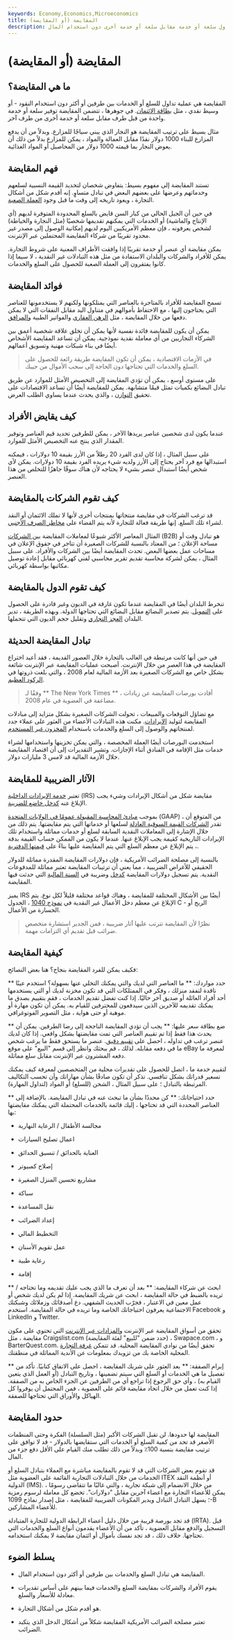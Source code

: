 ```yaml
---
keywords: Economy,Economics,Microeconomics
title: المقايضة (أو المقايضة)
description: المقايضة أو المقايضة هي عملية تداول سلعة أو خدمة مقابل سلعة أو خدمة أخرى دون استخدام المال.
---
```


# المقايضة (أو المقايضة)
## ما هي المقايضة؟

المقايضة هي عملية تداول للسلع أو الخدمات بين طرفين أو أكثر دون استخدام النقود - أو وسيط نقدي ، مثل [بطاقة الائتمان](/creditcard). في جوهرها ، تتضمن المقايضة توفير سلعة أو خدمة واحدة من قبل طرف مقابل سلعة أو خدمة أخرى من طرف آخر.

مثال بسيط على ترتيب المقايضة هو النجار الذي يبني سياجًا للمزارع. وبدلاً من أن يدفع المزارع للبناء 1000 دولار نقدًا مقابل العمالة والمواد ، يمكن للمزارع بدلاً من ذلك أن يعوض النجار بما قيمته 1000 دولار من المحاصيل أو المواد الغذائية.

## فهم المقايضة

تستند المقايضة إلى مفهوم بسيط: يتفاوض شخصان لتحديد القيمة النسبية لسلعهم وخدماتهم وعرضها على بعضهم البعض في تبادل متساوٍ. إنه أقدم شكل من أشكال التجارة ، ويعود تاريخه إلى وقت ما قبل وجود [العملة الصعبة](/hardcurrency).

في حين أن الجيل الحالي من كبار السن قايض بالسلع المحدودة المتوفرة لديهم (أي الإنتاج والماشية) أو الخدمات التي يمكنهم تقديمها شخصيًا (مثل النجارة والخياطة) لشخص يعرفونه ، فإن معظم الأمريكيين اليوم لديهم إمكانية الوصول إلى مصدر غير محدود تقريبًا من شركاء المقايضة المحتملين عبر الإنترنت.

يمكن مقايضة أي عنصر أو خدمة تقريبًا إذا وافقت الأطراف المعنية على شروط التجارة. يمكن للأفراد والشركات والبلدان الاستفادة من مثل هذه التبادلات غير النقدية ، لا سيما إذا كانوا يفتقرون إلى العملة الصعبة للحصول على السلع والخدمات.

## فوائد المقايضة

تسمح المقايضة للأفراد بالمتاجرة بالعناصر التي يمتلكونها ولكنهم لا يستخدمونها للعناصر التي يحتاجون إليها ، مع الاحتفاظ بأموالهم في متناول اليد مقابل النفقات التي لا يمكن دفعها من خلال المقايضة ، مثل [الرهن العقاري](/mortgage) والفواتير الطبية [والمرافق](/utility).

يمكن أن يكون للمقايضة فائدة نفسية لأنها يمكن أن تخلق علاقة شخصية أعمق بين الشركاء التجاريين من أي معاملة نقدية نموذجية. يمكن أن تساعد المقايضة الأشخاص أيضًا في بناء شبكات مهنية وتسويق أعمالهم.

> في الأزمات الاقتصادية ، يمكن أن تكون المقايضة طريقة رائعة للحصول على السلع والخدمات التي تحتاجها دون الحاجة إلى سحب الأموال من جيبك.

>

على مستوى أوسع ، يمكن أن تؤدي المقايضة إلى التخصيص الأمثل للموارد عن طريق تبادل البضائع بكميات تمثل قيمًا متشابهة. يمكن للمقايضة أيضًا أن تساعد الاقتصادات على تحقيق [التوازن](/equilibrium) ، والذي يحدث عندما يساوي الطلب العرض.

## كيف يقايض الأفراد

عندما يكون لدى شخصين عناصر يريدها الآخر ، يمكن للطرفين تحديد قيم العناصر وتوفير المقدار الذي ينتج عنه التخصيص الأمثل للموارد.

على سبيل المثال ، إذا كان لدى الفرد 20 رطلاً من الأرز بقيمة 10 دولارات ، فيمكنه استبدالها مع فرد آخر يحتاج إلى الأرز ولديه شيء يريده الفرد بقيمة 10 دولارات. يمكن لأي شخص أيضًا استبدال عنصر بشيء لا يحتاجه لأن هناك سوقًا جاهزًا للتخلص من هذا العنصر.

## كيف تقوم الشركات بالمقايضة

قد ترغب الشركات في مقايضة منتجاتها بمنتجات أخرى لأنها لا تملك الائتمان أو النقد لشراء تلك السلع. إنها طريقة فعالة للتجارة لأنه يتم القضاء على [مخاطر الصرف الأجنبي](/foreignexchangerisk).

المثال المعاصر الأكثر شيوعًا لمعاملات المقايضة [بين الشركات](/btob) (B2B) هو تبادل وقت أو مساحة الإعلان ؛ من المعتاد بالنسبة للشركات الصغيرة أن تتاجر في حقوق الإعلان في مساحات عمل بعضها البعض. تحدث المقايضة أيضًا بين الشركات والأفراد. على سبيل المثال ، يمكن لشركة محاسبة تقديم تقرير محاسبي لفني كهربائي مقابل إعادة توصيل مكاتبها بواسطة كهربائي.

## كيف تقوم الدول بالمقايضة

تنخرط البلدان أيضًا في المقايضة عندما تكون غارقة في الديون وغير قادرة على الحصول على [التمويل](/financing). يتم تصدير البضائع مقابل البضائع التي تحتاجها الدولة. وبهذه الطريقة ، تدير البلدان [العجز التجاري](/trade_deficit) وتقليل حجم الديون التي تتحملها.

## تبادل المقايضة الحديثة

في حين أنها كانت مرتبطة في الغالب بالتجارة خلال العصور القديمة ، فقد أعيد اختراع المقايضة في هذا العصر من خلال الإنترنت. أصبحت عمليات المقايضة عبر الإنترنت شائعة بشكل خاص مع الشركات الصغيرة بعد الأزمة المالية لعام 2008 ، والتي بلغت ذروتها في [الركود العظيم](/great-recession).

> وفقًا لـ ** The New York Times ** ، أفادت بورصات المقايضة عن زيادات مضاعفة في العضوية في عام 2008.

>

مع تضاؤل التوقعات والمبيعات ، تحولت الشركات الصغيرة بشكل متزايد إلى مبادلات المقايضة لتوليد [الإيرادات](/revenue). مكنت هذه التبادلات الأعضاء من العثور على عملاء جدد لمنتجاتهم والوصول إلى السلع والخدمات باستخدام [المخزون غير المستخدم](/inventory).

استخدمت البورصات أيضًا العملة المخصصة ، والتي يمكن تخزينها واستخدامها لشراء خدمات مثل الإقامة في الفنادق أثناء الإجازات. وتشير التقديرات إلى أن اقتصاد المقايضة خلال الأزمة المالية قد لامس 3 مليارات دولار.

## الآثار الضريبية للمقايضة

تعتبر [خدمة الإيرادات الداخلية](/irs) (IRS) مقايضة شكل من أشكال الإيرادات وشيء يجب الإبلاغ عنه [كدخل خاضع للضريبة](/taxableincome).

بموجب [مبادئ المحاسبة المقبولة عمومًا في الولايات المتحدة](/gaap) (GAAP) ، من المتوقع أن تقدر [الشركات القيمة السوقية العادلة](/fairmarketvalue) لسلعها أو خدماتها التي يتم مقايضتها. يتم ذلك من خلال الإشارة إلى المعاملات النقدية السابقة لسلع أو خدمات مماثلة واستخدام تلك الإيرادات التاريخية كقيمة يجب الإبلاغ عنها. عندما لا يكون من الممكن حساب القيمة بدقة ، يتم الإبلاغ عن معظم السلع التي يتم المقايضة عليها بناءً على [قيمتها الدفترية](/carryingvalue).

بالنسبة إلى مصلحة الضرائب الأمريكية ، فإن دولارات المقايضة المقدرة مماثلة للدولار الحقيقي للأغراض الضريبية ، مما يعني أن ترتيبات المقايضة تعتبر مماثلة للمدفوعات النقدية. يتم تسجيل دولارات المقايضة [كدخل](/income) وضريبة في [السنة المالية](/fiscalyear) التي حدثت فيها المقايضة.

يميز IRS أيضًا بين الأشكال المختلفة للمقايضة ، وهناك قواعد مختلفة قليلاً لكل نوع. يتم الإبلاغ عن معظم دخل الأعمال غير النقدية في [نموذج 1040](/1040) ، الجدول C - الربح أو الخسارة من الأعمال.

> نظرًا لأن المقايضة تترتب عليها آثار ضريبية ، فمن الجدير استشارة متخصص ضرائب قبل تقديم أي التزامات مهمة.

>

## كيفية المقايضة

فكيف يمكن للفرد المقايضة بنجاح؟ هنا بعض النصائح:

** حدد مواردك: ** ما العناصر التي لديك والتي يمكنك التخلي عنها بسهولة؟ استخدم عينًا ناقدة لتفقد منزلك ، وفكر في الممتلكات التي قد تكون مخزنة لديك أو التي يستخدمها أحد أفراد العائلة أو صديق آخر حاليًا. إذا كنت تفضل تقديم الخدمات ، فقم بتقييم بصدق ما يمكنك تقديمه للآخرين الذين سيدفعون للمحترفين للقيام به. يمكن أن تكون مهارة أو موهبة أو حتى هواية ، مثل التصوير الفوتوغرافي.

** ضع بطاقة سعر عليها: ** يجب أن تؤدي المقايضة الناجحة إلى رضا الطرفين. يمكن أن يحدث هذا فقط إذا تم تقييم العناصر التي تمت مقايضتها بشكل واقعي. إذا كان لديك عنصر ترغب في تداوله ، احصل على [تقييم دقيق](/appraisal). عنصر ما يستحق فقط ما يرغب شخص ما في دفعه مقابله. لذلك ، قم ببحثك وانظر إلى قسم "البيع" على موقع eBay لمعرفة ما دفعه المشترون عبر الإنترنت مقابل سلع مماثلة.

لتقييم خدمة ما ، اتصل للحصول على تقديرات محلية من المتخصصين لمعرفة كيف يمكنك تسعير قدراتك بشكل تنافسي. تذكر أن تكون صادقًا بشأن مهاراتك وأن تحسب التكاليف المرتبطة بالتبادل ؛ على سبيل المثال ، الشحن (للسلع) أو المواد (لتداول المهارة).

** حدد احتياجاتك: ** كن محددًا بشأن ما تبحث عنه في تبادل المقايضة. بالإضافة إلى العناصر المحددة التي قد تحتاجها ، إليك قائمة بالخدمات المحتملة التي يمكنك مقايضتها بها:

- مجالسة الأطفال / الرعاية النهارية

- اعمال تصليح السيارات

- العناية بالحدائق / تنسيق الحدائق

- إصلاح كمبيوتر

- مشاريع تحسين المنزل الصغيرة

- سباكة

- نقل المساعدة

- إعداد الضرائب

- التخطيط المالي

- عمل تقويم الأسنان

- رعاية طبية

- إقامة

** ابحث عن شركاء المقايضة: ** بعد أن تعرف ما الذي يجب عليك تقديمه وما تحتاجه / تريده بالضبط في حالة المقايضة ، ابحث عن شريك المقايضة. إذا لم يكن لديك شخص أو عمل معين في الاعتبار ، فجرّب الحديث الشفهي. دع أصدقائك وزملائك وشبكتك الاجتماعية يعرفون احتياجاتك الخاصة وما تريده في حالة المقايضة. استخدم Facebook و LinkedIn و Twitter.

تحقق من أسواق المقايضة عبر الإنترنت [والمزادات عبر الإنترنت](/auction) التي تحتوي على مكون مقايضة ، مثل Craigslist.com (حدد ضمن "للبيع" لفئة المقايضة) ، Swapace.com ، و BarterQuest.com. تحقق أيضًا من نوادي المقايضة المحلية. قد تتمكن [غرفة التجارة](/chamber-of-commerce) المحلية الخاصة بك من تزويدك بمعلومات عن الأندية المماثلة في منطقتك.

** إبرام الصفقة: ** بعد العثور على شريك المقايضة ، احصل على الاتفاق كتابيًا. تأكد من تفصيل ما هي الخدمات أو السلع التي سيتم تضمينها ، وتاريخ التبادل (أو العمل الذي يتعين القيام به) ، وأي حق الرجوع إذا تراجع أي من الطرفين عن الجزء الخاص به من الصفقة. إذا كنت تعمل من خلال اتحاد مقايضة قائم على العضوية ، فمن المحتمل أن يوفروا كل الهياكل والأوراق التي تحتاجها للصفقة.

## حدود المقايضة

المقايضة لها حدودها. لن تقبل الشركات الأكبر (مثل السلسلة) الفكرة وحتى المنظمات الأصغر قد تحد من كمية السلع أو الخدمات التي ستقايضها بالدولار - قد لا توافق على ترتيب مقايضة بنسبة 100٪ وبدلاً من ذلك تطلب منك القيام على الأقل دفع جزء من المال.

قد تقوم بعض الشركات التي قد لا تقوم بالمقايضة مباشرة مع العملاء بتبادل السلع أو الخدمات من خلال التبادلات التجارية القائمة على العضوية مثل ITEX أو أنظمة النقد الدولية (IMS). من خلال الانضمام إلى شبكة تجارية ، والتي غالبًا ما تتقاضى رسومًا ، يمكن للأعضاء التجارة مع أعضاء آخرين مقابل "دولارات". تخضع كل معاملة لرسوم رمزية ؛ يسهل التبادل التبادل ويدير المكونات الضريبية للمقايضة ، مثل إصدار نماذج 1099-B للأعضاء المشاركين.

قد تجد بورصة قريبة من خلال دليل أعضاء الرابطة الدولية للتجارة المتبادلة (IRTA). قبل التسجيل والدفع مقابل العضوية ، تأكد من أن الأعضاء يقدمون أنواع السلع والخدمات التي تحتاجها. خلاف ذلك ، قد تجد نفسك بأموال أو ائتمان مقايضة لا يمكنك استخدامه.

## يسلط الضوء

- المقايضة هي تبادل السلع والخدمات بين طرفين أو أكثر دون استخدام المال.

- يقوم الأفراد والشركات بمقايضة السلع والخدمات فيما بينهم على أساس تقديرات معادلة للأسعار والسلع.

- هو أقدم شكل من أشكال التجارة.

- تعتبر مصلحة الضرائب الأمريكية المقايضة شكلاً من أشكال الدخل الذي يتكبد الضرائب.


